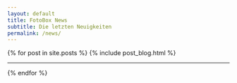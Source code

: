 ```yaml
---
layout: default
title: FotoBox News
subtitle: Die letzten Neuigkeiten
permalink: /news/
---
```

<section id="blogposts" class="bg-light">
    <!-- Main Content -->
    <div class="container">
<div class="row">
<div class="col-lg-8 col-lg-offset-2 text-center">
{% for post in site.posts %}
	{% include post_blog.html %}
<hr>
{% endfor %}
</div>
</div>
    </div>
</section>

